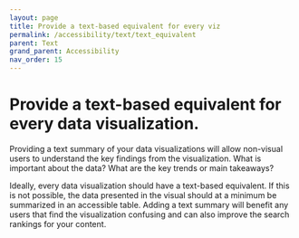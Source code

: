 ```yaml
---
layout: page
title: Provide a text-based equivalent for every viz
permalink: /accessibility/text/text_equivalent
parent: Text
grand_parent: Accessibility
nav_order: 15
---
```


# Provide a text-based equivalent for every data visualization. 

Providing a text summary of your data visualizations will allow non-visual users to understand the key findings from the visualization. What is important about the data? What are the key trends or main takeaways? 

Ideally, every data visualization should have a text-based equivalent. If this is not possible, the data presented in the visual should at a minimum be summarized in an accessible table. Adding a text summary will benefit any users that find the visualization confusing and can also improve the search rankings for your content. 

